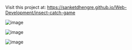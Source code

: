 Visit this project at: https://sanketdhengre.github.io/Web-Development/insect-catch-game

![image](https://github.com/SanketDhengre/Web-Development/assets/83276393/9b1fed95-857b-4f70-a1e2-3a8d22d0f9d2)

![image](https://github.com/SanketDhengre/Web-Development/assets/83276393/94031687-ed27-486d-94bb-7b48b1fb536c)

![image](https://github.com/SanketDhengre/Web-Development/assets/83276393/51949bcf-163d-4403-a037-45594e88f626)


